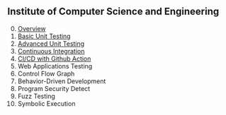 ## Institute of Computer Science and Engineering

0. [Overview](https://docs.google.com/presentation/d/1WVK-TsvQ5f8olP7W1IuccaMFKDHiN1K8RDgCsA_h_Iw/edit?usp=sharing)
1. [Basic Unit Testing](https://docs.google.com/presentation/d/1q7dzQnb7pkvxZAGmf5MuNIDczFPW8bG-9UiUj-2PyyQ/edit?usp=sharing)
2. [Advanced Unit Testing](https://docs.google.com/presentation/d/1r1nXqYkO_PfUxu9YHVjSdmoTndUk-EVPsQRAMWvVIBg/edit?usp=sharing)
3. [Continuous Integration](https://docs.google.com/presentation/d/1nCeM_v2-DiYGjK8sqL4o4LhdaGvAY-AaUDhDTkLGoT8/edit?usp=sharing)
4. [CI/CD with Github Action](https://drive.google.com/file/d/1PAZYSFuAbSUWNs3LDwnZgm5eDWj9p8Vt/view)
5. Web Applications Testing
6. Control Flow Graph
7. Behavior-Driven Development
8. Program Security Detect
9. Fuzz Testing
10. Symbolic Execution
